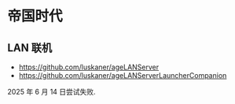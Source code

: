 # 帝国时代

## LAN 联机

- <https://github.com/luskaner/ageLANServer>
- <https://github.com/luskaner/ageLANServerLauncherCompanion>

2025 年 6 月 14 日尝试失败.

